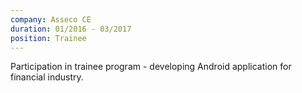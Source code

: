 ```yaml
---
company: Asseco CE
duration: 01/2016 - 03/2017
position: Trainee
---
```

Participation in trainee program - developing Android application for financial industry.